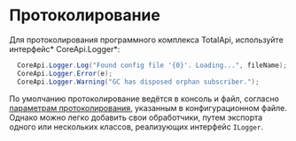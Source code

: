 Протоколирование
======================
Для протоколирования программного комплекса TotalApi, используйте интерфейс* CoreApi.Logger*:
```C#
  CoreApi.Logger.Log("Found config file '{0}'. Loading...", fileName);
  CoreApi.Logger.Error(e);
  CoreApi.Logger.Warning("GC has disposed orphan subscriber.");
```
По умолчанию протоколирование ведётся в консоль и файл, согласно [параметрам протоколирования](sdksettings.md), указанным в конфигурационном файле. Однако можно легко добавить свои обработчики, путем экспорта одного или нескольких классов, реализующих интерфейс `ILogger`.
